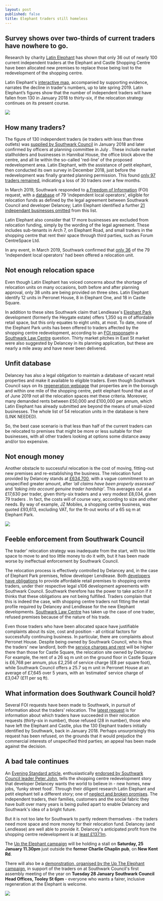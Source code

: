 ```yaml
---
layout: post
published: false
title: Elephant traders still homeless
---
```

## Survey shows over two-thirds of current traders have nowhere to go.

Research by charity [Latin Elephant](https://latinelephant.org/) has shown that only 36 out of nearly 100 current independent traders at the Elephant and Castle Shopping Centre have been allocated new premises to replace those being lost to the redevelopment of the shopping centre.

Latin Elephant's [interactive map](https://latinelephant.org/map/#Q5), accompanied by supporting evidence, narrates the decline in trader's numbers, up to late spring 2019.  Latin Elephant’s figures show that the number of independent traders will have fallen from 130 in January 2018 to thirty-six, if the relocation strategy continues on its present course.  

![](http://35percent.org/img/latinelephantmap.png)

## How many traders?

The figure of 130 independent traders (ie traders with less than three outlets) was [supplied by Southwark Council](https://pbs.twimg.com/media/DwEQ6HqW0AEbC6W.jpg:large) in January 2018 and later confirmed by officers at planning committee in July .  These include market stallholders and businesses in Hannibal House, the office block above the centre, and all lie within the so-called 'red-line' of the proposed redevelopment area.  Latin Elephant, with the assistance of petit elephant, then conducted its own survey in December 2018, just before the redevelopment was finally granted planning permission. This found [only 97 traders remained](https://latinelephant.org/map/#Q7), indicating a loss of 30 traders over a few months.

In March 2019, Southwark responded to [a Freedom of Information](https://www.whatdotheyknow.com/request/independently_owned_retail_busin?nocache=incoming-1334948#incoming-1334948) (FOI) request, with a [database](https://www.whatdotheyknow.com/request/555280/response/1334948/attach/2/190321%20For%20FOI%20EC%20traders.pdf%201037530.pdf) of 79 'independent local operators', eligible for relocation funds as defined by the legal agreement between Southwark Council and developer Delancey; Latin Elephant identified a further [21 independant businesses omitted](https://latinelephant.org/map/#Q7) from this list.  

Latin Elephant also consider that 17 more businesses are excluded from relocation funding, simply by the wording of the legal agreement. These includes sub-tenants in Arch 7, on Elephant Road, and small traders in the shopping centre that rent their space through third parties, such as Forum CentreSpace Ltd.

In any event, in March 2019, Southwark confirmed that [only 36](https://twitter.com/kieronjwilliams/status/1108781273630289920?s=12) of the 79 'independent local operators' had been offered a relocation unit.

## Not enough relocation space

Even though Latin Elephant has voiced concerns about the shortage of relocation units on many occasions, both before and after planning approval, only 38 units are being provided on three sites.  Latin Elephant identify 12 units in  Perronet House, 8 in Elephant One, and 18 in Castle Square. 

In addition to these sites Southwark claim that Lendlease's [Elephant Park](https://www.elephantpark.co.uk/about-elephant-park/) development (formerly the Heygate estate) offers 1,350 sq m of affordable retail space, but this only equates to eight units, at most.  To date, none of the Elephant Park units has been offered to traders affected by the shopping centre redevelopment, according to an [FOI response](https://docdro.id/R6YTe4e)to a [Southwark Law Centre](http://www.southwarklawcentre.org.uk/) question.  Thirty market pitches in East St market were also suggested by Delancey in its planning application, but these are nearly a mile away and have never been delivered. 


## Unfit database

Delancey has also a legal obligation to maintain a database of vacant retail properties and make it available to eligible traders. Even though Southwark Council says on its [regeneration webpage](https://www.southwark.gov.uk/regeneration/elephant-and-castle?chapter=20) that properties are in the borough and within one mile of the shopping centre, petit elephant found that as of  of June 2019 not all the relocation spaces met these criteria. Moreover, many demanded rents between £50,000 and £100,000 per annum, which Latin Elephant has already submitted are beyond the means of small-sized businesses.  The whole list of 54 relocation units in the database is here (LINK NEEDED).

So, the best case scenario is that less than half of the current traders can be relocated to premises that might be more or less suitable for their businesses, with all other traders looking at options some distance away and/or too expensive.

## Not enough money

Another obstacle to successful relocation is the cost of moving, fitting-out new premises and re-establishing the business.  The relocation fund provided by Delancey stands at [£634,700](https://www.southwark.gov.uk/regeneration/elephant-and-castle?chapter=20), with a vague commitment to an unspecified greater amount, after _‘all claims have been properly assessed’_ and _‘taking into account genuine trader hardship’_.  This averages out at a £17,630 per trader, given thirty-six traders and a very modest £8,034, given 79 traders .  In fact, the costs will of course vary, according to size and other needs. By way of example, JZ Mobiles, a shopping centre business, was quoted £93,613, excluding VAT, for the fit-out works of a 65 sq m at Elephant Park.

![](http://35percent.org/img/traderscomp.jpeg)

## Feeble enforcement from Southwark Council

The trader' relocation strategy was inadequate from the start, with too little space to move to and too little money to do it with, but it has been made worse by ineffectual enforcement by  Southwark Council.

The relocation process is effectively controlled by Delancey and, in the case of Elephant Park premises, fellow developer Lendlease. Both [developers have obligations](https://www.southwark.gov.uk/regeneration/elephant-and-castle?chapter=20) to provide affordable retail premises to shopping centre traders, under their respective legal s106 development agreements with Southwark Council.  Southwark therefore has the power to take action if it thinks that these obligations are not being fulfilled.  Traders complain that this is indeed the case, with shopping centre traders not fitting the retail profile required by Delancey and Lendlease for the new Elephant developments.  [Southwark Law Centre](http://www.southwarklawcentre.org.uk/) has taken up the case of one trader, refused premises because of the nature of his trade.

Even those traders who have been allocated space have justifiable complaints about its size, cost and position - all critical factors for successfully continuing business. In particular, there are complaints about Perronet House.  Despite being owned by Southwark Council, who is thus the traders' new landlord, both the [service charges and rent](https://docdro.id/5AQJ8yg) will be higher there than those for Castle Square, the relocation site owned by Delancey. For example, the rent of a 26 sq m unit on the ground floor in Castle Square is £6,768 per annum, plus £2,256 of service charge (£8 per square foot), while Southwark Council offers a 25.7 sq m unit in Perronet House at an average of £7,645 over 5 years, with an ‘estimated’ service charge of £3,047 (£11 per sq ft).

## What information does Southwark Council hold?

Several FOI requests have been made to Southwark, in pursuit of information about the traders' relocation. The [latest request](https://www.whatdotheyknow.com/request/independent_traders_in_elephant?unfold=1#incoming-1456513) is for information about which traders have succeeded in their relocation requests (thirty-six in number), those refused (28 in number), those who have left the Elephant and Castle, plus the 130 Elephant traders initially identified by Southwark, back in January 2018.  Perhaps unsurprisingly this request has been refused, on the grounds that it would prejudice the commercial interests of unspecified third parties; an appeal has been made against the decision.

## A bad tale continues

An [Evening Standard article](https://www.homesandproperty.co.uk/area-guides/southwark-borough/elephant-and-castle/living-in-elephant-castle-area-guide-to-homes-schools-and-transport-links-a135826.html), enthusiastically [endorsed by Southwark Council leader Peter John](https://twitter.com/peterjohn6/status/1214971921277890560), tells the shopping centre redevelopment story that developer Delancey wants the world  to believe in - new homes, new jobs, 'funky street food'.  Through their diligent research Latin Elephant and petit elephant tell a different story; one of [neglect and broken promises](http://35percent.org/2017-04-02-traders-charter-broken-promises/). The independent  traders, their families, customers and the social fabric they have built over many years is being pulled apart to enable Delancey and Southwark's idea of a bright future. 

But it is not too late for Southwark to partly redeem themselves - the traders need more space and more money for their relocation fund.  Delancey (and Lendlease) are well able to provide it.  Delancey's anticipated profit from the shopping centre redevelopment is at [least £137.1m](http://35percent.org/2018-07-02-viability-and-delancey/).

The [Up the Elephant campaign](https://twitter.com/UpTheElephant_) will be holding a stall on **Saturday, 25 January 11.30pm** just outside the **former Charlie Chaplin pub**, on **New Kent Rd**.

There will also be a [demonstration, organised by the Up The Elephant campaign](https://twitter.com/UpTheElephant_), in support of the traders on at Southwark Council's first assembly meeting of the year on **Tuesday 28 January Southwark Council Head Offices, Tooley St 6pm** - everyone who wants a fairer, inclusive regeneration at the Elephant is welcome.

![](http://35percent.org/img/jan2020protest.jpg)
